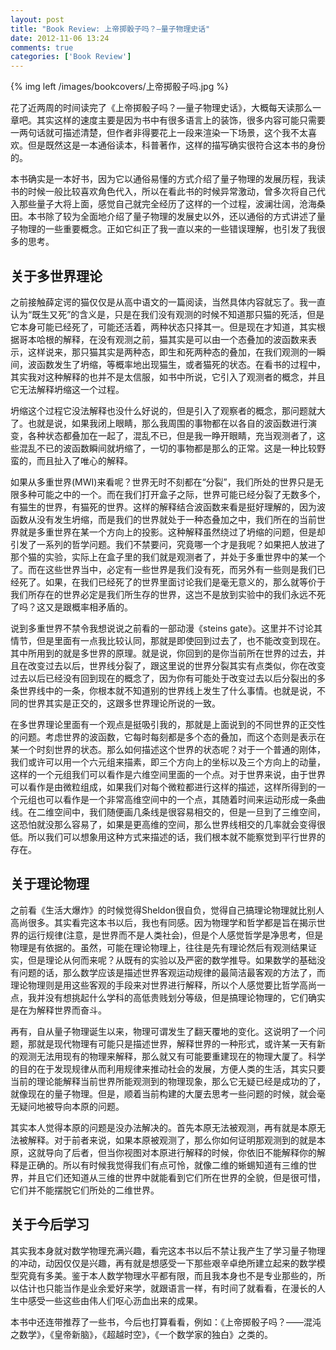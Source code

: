 ```yaml
---
layout: post
title: "Book Review: 上帝掷骰子吗？—量子物理史话"
date: 2012-11-06 13:24
comments: true
categories: ['Book Review']
---
```


{% img left /images/bookcovers/上帝掷骰子吗.jpg %}

花了近两周的时间读完了《上帝掷骰子吗？—量子物理史话》，大概每天读那么一章吧。其实这样的速度主要是因为书中有很多语言上的装饰，很多内容可能只需要一两句话就可描述清楚，但作者非得要花上一段来渲染一下场景，这个我不太喜欢。但是既然这是一本通俗读本，科普著作，这样的描写确实很符合这本书的身份的。

本书确实是一本好书，因为它以通俗易懂的方式介绍了量子物理的发展历程，我读书的时候一般比较喜欢角色代入，所以在看此书的时候异常激动，曾多次将自己代入那些量子大将上面，感觉自己就完全经历了这样的一个过程，波澜壮阔，沧海桑田。本书除了较为全面地介绍了量子物理的发展史以外，还以通俗的方式讲述了量子物理的一些重要概念。正如它纠正了我一直以来的一些错误理解，也引发了我很多的思考。

## 关于多世界理论

之前接触薛定谔的猫仅仅是从高中语文的一篇阅读，当然具体内容就忘了。我一直认为“既生又死”的含义是，只是在我们没有观测的时候不知道那只猫的死活，但是它本身可能已经死了，可能还活着，两种状态只择其一。但是现在才知道，其实根据哥本哈根的解释，在没有观测之前，猫其实是可以由一个态叠加的波函数来表示，这样说来，那只猫其实是两种态，即生和死两种态的叠加，在我们观测的一瞬间，波函数发生了坍缩，等概率地出现猫生，或者猫死的状态。在看书的过程中，其实我对这种解释的也并不是太信服，如书中所说，它引入了观测者的概念，并且它无法解释坍缩这一个过程。

坍缩这个过程它没法解释也没什么好说的，但是引入了观察者的概念，那问题就大了。也就是说，如果我闭上眼睛，那么我周围的事物都在以各自的波函数进行演变，各种状态都叠加在一起了，混乱不已，但是我一睁开眼睛，充当观测者了，这些混乱不已的波函数瞬间就坍缩了，一切的事物都是那么的正常。这是一种比较野蛮的，而且扯入了唯心的解释。

如果从多重世界(MWI)来看呢？世界无时不刻都在“分裂”，我们所处的世界只是无限多种可能之中的一个。而在我们打开盒子之际，世界可能已经分裂了无数多个，有猫生的世界，有猫死的世界。这样的解释结合波函数来看是挺好理解的，因为波函数从没有发生坍缩，而是我们的世界就处于一种态叠加之中，我们所在的当前世界就是多重世界在某一个方向上的投影。这种解释虽然绕过了坍缩的问题，但是却引发了一系列的哲学问题。我们不禁要问，究竟哪一个才是我呢？如果把人放进了那个猫的实验，实际上在盒子里的我们就是观测者了，并处于多重世界中的某一个了。而在这些世界当中，必定有一些世界是我们没有死，而另外有一些则是我们已经死了。如果，在我们已经死了的世界里面讨论我们是毫无意义的，那么就等价于我们所存在的世界必定是我们所生存的世界，这岂不是放到实验中的我们永远不死了吗？这又是跟概率相矛盾的。

说到多重世界不禁令我想说说之前看的一部动漫《steins gate》。这里并不讨论其情节，但是里面有一点我比较认同，那就是即使回到过去了，也不能改变到现在。其中所用到的就是多世界的原理。就是说，你回到的是你当前所在世界的过去，并且在改变过去以后，世界线分裂了，跟这里说的世界分裂其实有点类似，你在改变过去以后已经没有回到现在的概念了，因为你有可能处于改变过去以后分裂出的多条世界线中的一条，你根本就不知道别的世界线上发生了什么事情。也就是说，不同的世界其实是正交的，这跟多世界理论所说的一致。

在多世界理论里面有一个观点是挺吸引我的，那就是上面说到的不同世界的正交性的问题。考虑世界的波函数，它每时每刻都是多个态的叠加，而这个态则是表示在某一个时刻世界的状态。那么如何描述这个世界的状态呢？对于一个普通的刚体，我们或许可以用一个六元组来描素，即三个方向上的坐标以及三个方向上的动量，这样的一个元组我们可以看作是六维空间里面的一个点。对于世界来说，由于世界可以看作是由微粒组成，如果我们对每个微粒都进行这样的描述，这样所得到的一个元组也可以看作是一个非常高维空间中的一个点，其随着时间来运动形成一条曲线。在二维空间中，我们随便画几条线是很容易相交的，但是一旦到了三维空间，这恐怕就没那么容易了，如果是更高维的空间，那么世界线相交的几率就会变得很低。所以我们可以想象用这种方式来描述的话，我们根本就不能察觉到平行世界的存在。

## 关于理论物理

之前看《生活大爆炸》的时候觉得Sheldon很自负，觉得自己搞理论物理就比别人高尚很多。其实看完这本书以后，我也有同感。因为物理学和哲学都是旨在揭示世界的运行规律(注意，是世界而不是人类社会)，但是个人感觉哲学是净思考，但是物理是有依据的。虽然，可能在理论物理上，往往是先有理论然后有观测结果证实，但是理论从何而来呢？从既有的实验以及严密的数学推导。如果数学的基础没有问题的话，那么数学应该是描述世界客观运动规律的最简洁最客观的方法了，而理论物理则是用这些客观的手段来对世界进行解释，所以个人感觉要比哲学高尚一点，我并没有想挑起什么学科的高低贵贱划分等级，但是搞理论物理的，它们确实是在为解释世界而奋斗。

再有，自从量子物理诞生以来，物理可谓发生了翻天覆地的变化。这说明了一个问题，那就是现代物理有可能只是描述世界，解释世界的一种形式，或许某一天有新的观测无法用现有的物理来解释，那么就又有可能要重建现在的物理大厦了。科学的目的在于发现规律从而利用规律来推动社会的发展，方便人类的生活，其实只要当前的理论能解释当前世界所能观测到的物理现象，那么它无疑已经是成功的了，就像现在的量子物理。但是，顺着当前构建的大厦去思考一些问题的时候，就会毫无疑问地被导向本原的问题。

其实本人觉得本原的问题是没办法解决的。首先本原无法被观测，再有就是本原无法被解释。对于前者来说，如果本原被观测了，那么你如何证明那观测到的就是本原，这就导向了后者，但当你视图对本原进行解释的时候，你依旧不能解释你的解释是正确的。所以有时候我觉得我们有点可怜，就像二维的蜥蜴知道有三维的世界，并且它们还知道从三维的世界中就能看到它们所在世界的全貌，但是很可惜，它们并不能摆脱它们所处的二维世界。

## 关于今后学习

其实我本身就对数学物理充满兴趣，看完这本书以后不禁让我产生了学习量子物理的冲动，动因仅仅是兴趣，再有就是想感受一下那些艰辛卓绝所建立起来的数学模型究竟有多美。鉴于本人数学物理水平都有限，而且我本身也不是专业那些的，所以估计也只能当作是业余爱好来学，就跟语言一样，有时间了就看看，在漫长的人生中感受一些这些由伟人们呕心沥血出来的成果。

本书中还连带推荐了一些书，今后也打算看看，例如：《上帝掷骰子吗？——混沌之数学》，《皇帝新脑》，《超越时空》，《一个数学家的独白》之类的。
